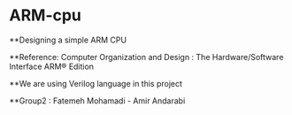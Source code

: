 # ARM-cpu

**Designing a simple ARM CPU

**Reference:
    Computer Organization and Design :
    The Hardware/Software Interface
    ARM® Edition
    
**We are using Verilog language in this project

**Group2 : Fatemeh Mohamadi - Amir Andarabi
